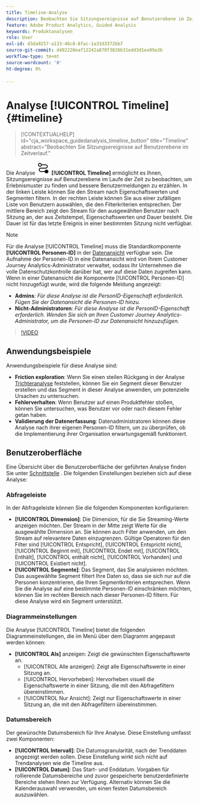 ```yaml
---
title: Timeline-Analyse
description: Beobachten Sie Sitzungsereignisse auf Benutzerebene im Zeitverlauf, um Erlebnismuster zu finden.
feature: Adobe Product Analytics, Guided Analysis
keywords: Produktanalysen
role: User
exl-id: d3da9257-a133-46c8-8fac-1a33d3372bb7
source-git-commit: d492220eaf12242a870f3826b31edd3d1ea99a3b
workflow-type: tm+mt
source-wordcount: '0'
ht-degree: 0%

---
```


# Analyse [!UICONTROL Timeline] {#timeline}

<!-- markdownlint-disable MD034 -->

>[!CONTEXTUALHELP]
>id="cja_workspace_guidedanalysis_timeline_button"
>title="Timeline"
>abstract="Beobachten Sie Sitzungsereignisse auf Benutzerebene im Zeitverlauf."

<!-- markdownlint-enable MD034 -->

Die Analyse ![Timeline](/help/assets/icons/Timeline.svg) **[!UICONTROL Timeline]** ermöglicht es Ihnen, Sitzungsereignisse auf Benutzerebene im Laufe der Zeit zu beobachten, um Erlebnismuster zu finden und bessere Benutzermeldungen zu erzählen. In der linken Leiste können Sie den Stream nach Eigenschaftswerten und Segmenten filtern. In der rechten Leiste können Sie aus einer zufälligen Liste von Benutzern auswählen, die den Filterkriterien entsprechen. Der mittlere Bereich zeigt den Stream für den ausgewählten Benutzer nach Sitzung an, der aus Zeitstempel, Eigenschaftswerten und Dauer besteht. Die Dauer ist für das letzte Ereignis in einer bestimmten Sitzung nicht verfügbar.


>[!NOTE]
>
>Für die Analyse [!UICONTROL Timeline] muss die Standardkomponente **[!UICONTROL Personen-ID]** in der [Datenansicht](/help/data-views/component-reference.md#optional) verfügbar sein. Die Aufnahme der Personen-ID in eine Datenansicht wird von Ihrem Customer Journey Analytics-Administrator verwaltet, sodass Ihr Unternehmen die volle Datenschutzkontrolle darüber hat, wer auf diese Daten zugreifen kann.
><br/>Wenn in einer Datenansicht die Komponente [!UICONTROL Personen-ID] nicht hinzugefügt wurde, wird die folgende Meldung angezeigt:
>
>* **Admins**: *Für diese Analyse ist die PersonID-Eigenschaft erforderlich. Fügen Sie der Datenansicht die Personen-ID hinzu.*
>* **Nicht-Administratoren**: *Für diese Analyse ist die PersonID-Eigenschaft erforderlich. Wenden Sie sich an Ihren Customer Journey Analytics-Administrator, um die Personen-ID zur Datenansicht hinzuzufügen.*

>[!VIDEO](https://video.tv.adobe.com/v/3427810/?learn=on)



## Anwendungsbeispiele

Anwendungsbeispiele für diese Analyse sind:

* **Friction exploration**: Wenn Sie einen steilen Rückgang in der Analyse [Trichteranalyse](funnel.md) feststellen, können Sie ein Segment dieser Benutzer erstellen und das Segment in dieser Analyse anwenden, um potenzielle Ursachen zu untersuchen.
* **Fehlerverhalten**: Wenn Benutzer auf einen Produktfehler stoßen, können Sie untersuchen, was Benutzer vor oder nach diesem Fehler getan haben.
* **Validierung der Datenerfassung**: Datenadministratoren können diese Analyse nach ihrer eigenen Personen-ID filtern, um zu überprüfen, ob die Implementierung ihrer Organisation erwartungsgemäß funktioniert.

## Benutzeroberfläche

Eine Übersicht über die Benutzeroberfläche der geführten Analyse finden Sie unter [Schnittstelle](../overview.md#interface) . Die folgenden Einstellungen beziehen sich auf diese Analyse:

### Abfrageleiste

In der Abfrageleiste können Sie die folgenden Komponenten konfigurieren:

* **[!UICONTROL Dimension]**: Die Dimension, für die Sie Streaming-Werte anzeigen möchten. Der Stream in der Mitte zeigt Werte für die ausgewählte Dimension an. Sie können auch Filter anwenden, um den Stream auf relevantere Daten einzugrenzen. Gültige Operatoren für den Filter sind [!UICONTROL Entspricht], [!UICONTROL Entspricht nicht], [!UICONTROL Beginnt mit], [!UICONTROL Endet mit], [!UICONTROL Enthält], [!UICONTROL enthält nicht], [!UICONTROL Vorhanden] und [!UICONTROL Existiert nicht].
* **[!UICONTROL Segmente]**: Das Segment, das Sie analysieren möchten. Das ausgewählte Segment filtert Ihre Daten so, dass sie sich nur auf die Personen konzentrieren, die Ihren Segmentkriterien entsprechen. Wenn Sie die Analyse auf eine bestimmte Personen-ID einschränken möchten, können Sie im rechten Bereich nach dieser Personen-ID filtern. Für diese Analyse wird ein Segment unterstützt.

### Diagrammeinstellungen

Die Analyse [!UICONTROL Timeline] bietet die folgenden Diagrammeinstellungen, die im Menü über dem Diagramm angepasst werden können:

* **[!UICONTROL Als]** anzeigen: Zeigt die gewünschten Eigenschaftswerte an.
   * [!UICONTROL Alle anzeigen]: Zeigt alle Eigenschaftswerte in einer Sitzung an.
   * [!UICONTROL Hervorheben]: Hervorheben visuell die Eigenschaftswerte in einer Sitzung, die mit den Abfragefiltern übereinstimmen.
   * [!UICONTROL Nur Ansicht]: Zeigt nur Eigenschaftswerte in einer Sitzung an, die mit den Abfragefiltern übereinstimmen.

### Datumsbereich

Der gewünschte Datumsbereich für Ihre Analyse. Diese Einstellung umfasst zwei Komponenten:

* **[!UICONTROL Intervall]**: Die Datumsgranularität, nach der Trenddaten angezeigt werden sollen. Diese Einstellung wirkt sich nicht auf Trendanalysen wie die Timeline aus.
* **[!UICONTROL Datum]**: Das Start- und Enddatum. Vorgaben für rollierende Datumsbereiche und zuvor gespeicherte benutzerdefinierte Bereiche stehen Ihnen zur Verfügung. Alternativ können Sie die Kalenderauswahl verwenden, um einen festen Datumsbereich auszuwählen.


<!--

## Example

See below for an example of the analysis.

![Timeline](../assets/timeline-new.png)

-->
